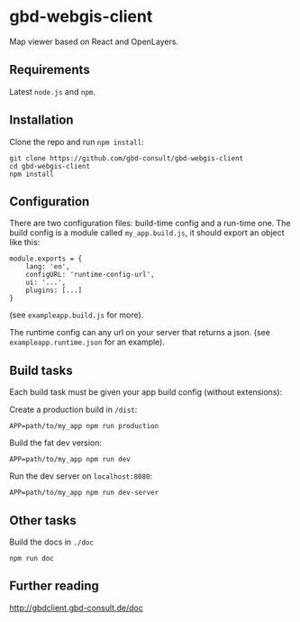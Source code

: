 # gbd-webgis-client

Map viewer based on React and OpenLayers.

## Requirements

Latest `node.js` and `npm`.

## Installation

Clone the repo and run `npm install`:

```
git clone https://github.com/gbd-consult/gbd-webgis-client
cd gbd-webgis-client
npm install
```

## Configuration

There are two configuration files: build-time config and a run-time one. 
The build config is a module called `my_app.build.js`, it should export an object like this: 

```
module.exports = {
    lang: 'en',
    configURL: 'runtime-config-url',
    ui: '...',
    plugins: [...]
}
```

(see `exampleapp.build.js` for more).

The runtime config can any url on your server that returns a json. (see `exampleapp.runtime.json` for an example).

## Build tasks

Each build task must be given your app build config (without extensions):

Create a production build in `/dist`:
```
APP=path/to/my_app npm run production
```
Build the fat dev version:
```
APP=path/to/my_app npm run dev
```
Run the dev server on `localhost:8080`:
```
APP=path/to/my_app npm run dev-server
```

## Other tasks

Build the docs in `./doc`
```
npm run doc
```

## Further reading

http://gbdclient.gbd-consult.de/doc